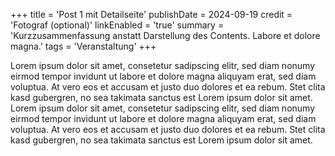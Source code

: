 +++
title = 'Post 1 mit Detailseite'
publishDate = 2024-09-19
credit = 'Fotograf (optional)'
linkEnabled = 'true'
summary = 'Kurzzusammenfassung anstatt Darstellung des Contents. Labore et dolore magna.'
tags = 'Veranstaltung'
+++

Lorem ipsum dolor sit amet, consetetur sadipscing elitr, sed diam nonumy eirmod tempor invidunt ut labore et dolore magna aliquyam erat, sed diam voluptua. At vero eos et accusam et justo duo dolores et ea rebum. Stet clita kasd gubergren, no sea takimata sanctus est Lorem ipsum dolor sit amet. Lorem ipsum dolor sit amet, consetetur sadipscing elitr, sed diam nonumy eirmod tempor invidunt ut labore et dolore magna aliquyam erat, sed diam voluptua. At vero eos et accusam et justo duo dolores et ea rebum. Stet clita kasd gubergren, no sea takimata sanctus est Lorem ipsum dolor sit amet.